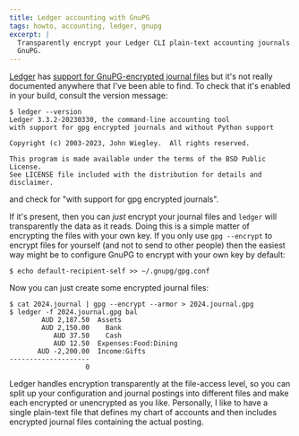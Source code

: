 ```yaml
---
title: Ledger accounting with GnuPG
tags: howto, accounting, ledger, gnupg
excerpt: |
  Transparently encrypt your Ledger CLI plain-text accounting journals with
  GnuPG.
---
```


[Ledger][1] has [support for GnuPG-encrypted journal files][2] but it's not
really documented anywhere that I've been able to find. To check that it's
enabled in your build, consult the version message:

```
$ ledger --version
Ledger 3.3.2-20230330, the command-line accounting tool
with support for gpg encrypted journals and without Python support

Copyright (c) 2003-2023, John Wiegley.  All rights reserved.

This program is made available under the terms of the BSD Public License.
See LICENSE file included with the distribution for details and disclaimer.
```

and check for "with support for gpg encrypted journals".

If it's present, then you can _just_ encrypt your journal files and
`ledger` will transparently the data as it reads. Doing this is a simple
matter of encrypting the files with your own key. If you only use
`gpg --encrypt` to encrypt files for yourself (and not to send to other
people) then the easiest way might be to configure GnuPG to encrypt with
your own key by default:

```
$ echo default-recipient-self >> ~/.gnupg/gpg.conf
```

Now you can just create some encrypted journal files:

```
$ cat 2024.journal | gpg --encrypt --armor > 2024.journal.gpg
$ ledger -f 2024.journal.gpg bal
        AUD 2,187.50  Assets
        AUD 2,150.00    Bank
           AUD 37.50    Cash
           AUD 12.50  Expenses:Food:Dining
       AUD -2,200.00  Income:Gifts
--------------------
                   0
```

Ledger handles encryption transparently at the file-access level, so you
can split up your configuration and journal postings into different
files and make each encrypted or unencrypted as you like. Personally, I
like to have a single plain-text file that defines my chart of accounts
and then includes encrypted journal files containing the actual posting.

[1]: https://ledger-cli.org/
[2]: https://github.com/ledger/ledger/pull/1949
